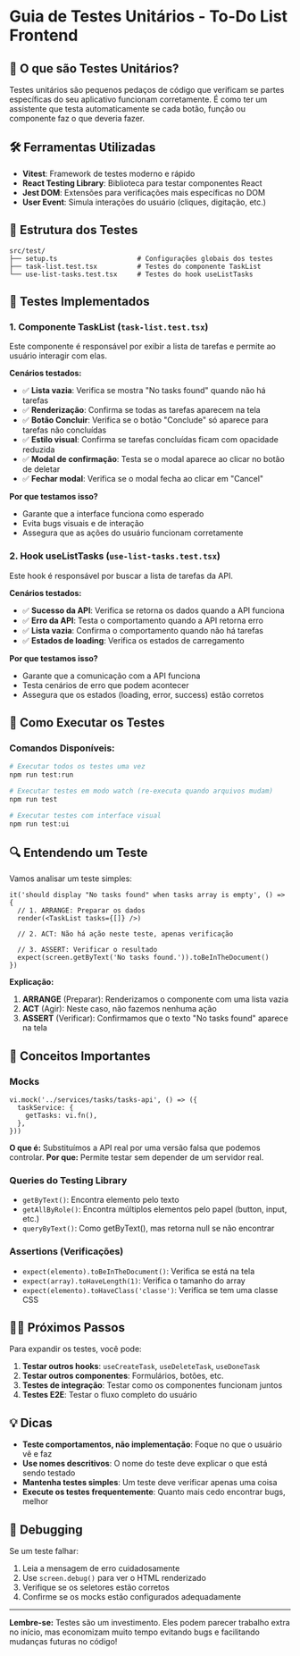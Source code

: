 # Guia de Testes Unitários - To-Do List Frontend

## 📖 O que são Testes Unitários?

Testes unitários são pequenos pedaços de código que verificam se partes específicas do seu aplicativo funcionam corretamente. É como ter um assistente que testa automaticamente se cada botão, função ou componente faz o que deveria fazer.

## 🛠️ Ferramentas Utilizadas

- **Vitest**: Framework de testes moderno e rápido
- **React Testing Library**: Biblioteca para testar componentes React
- **Jest DOM**: Extensões para verificações mais específicas no DOM
- **User Event**: Simula interações do usuário (cliques, digitação, etc.)

## 📁 Estrutura dos Testes

```
src/test/
├── setup.ts                    # Configurações globais dos testes
├── task-list.test.tsx          # Testes do componente TaskList
└── use-list-tasks.test.tsx     # Testes do hook useListTasks
```

## 🧪 Testes Implementados

### 1. Componente TaskList (`task-list.test.tsx`)

Este componente é responsável por exibir a lista de tarefas e permite ao usuário interagir com elas.

**Cenários testados:**
- ✅ **Lista vazia**: Verifica se mostra "No tasks found" quando não há tarefas
- ✅ **Renderização**: Confirma se todas as tarefas aparecem na tela
- ✅ **Botão Concluir**: Verifica se o botão "Conclude" só aparece para tarefas não concluídas
- ✅ **Estilo visual**: Confirma se tarefas concluídas ficam com opacidade reduzida
- ✅ **Modal de confirmação**: Testa se o modal aparece ao clicar no botão de deletar
- ✅ **Fechar modal**: Verifica se o modal fecha ao clicar em "Cancel"

**Por que testamos isso?**
- Garante que a interface funciona como esperado
- Evita bugs visuais e de interação
- Assegura que as ações do usuário funcionam corretamente

### 2. Hook useListTasks (`use-list-tasks.test.tsx`)

Este hook é responsável por buscar a lista de tarefas da API.

**Cenários testados:**
- ✅ **Sucesso da API**: Verifica se retorna os dados quando a API funciona
- ✅ **Erro da API**: Testa o comportamento quando a API retorna erro
- ✅ **Lista vazia**: Confirma o comportamento quando não há tarefas
- ✅ **Estados de loading**: Verifica os estados de carregamento

**Por que testamos isso?**
- Garante que a comunicação com a API funciona
- Testa cenários de erro que podem acontecer
- Assegura que os estados (loading, error, success) estão corretos

## 🚀 Como Executar os Testes

### Comandos Disponíveis:

```bash
# Executar todos os testes uma vez
npm run test:run

# Executar testes em modo watch (re-executa quando arquivos mudam)
npm run test

# Executar testes com interface visual
npm run test:ui
```

## 🔍 Entendendo um Teste

Vamos analisar um teste simples:

```tsx
it('should display "No tasks found" when tasks array is empty', () => {
  // 1. ARRANGE: Preparar os dados
  render(<TaskList tasks={[]} />)
  
  // 2. ACT: Não há ação neste teste, apenas verificação
  
  // 3. ASSERT: Verificar o resultado
  expect(screen.getByText('No tasks found.')).toBeInTheDocument()
})
```

**Explicação:**
1. **ARRANGE** (Preparar): Renderizamos o componente com uma lista vazia
2. **ACT** (Agir): Neste caso, não fazemos nenhuma ação
3. **ASSERT** (Verificar): Confirmamos que o texto "No tasks found" aparece na tela

## 🎯 Conceitos Importantes

### Mocks
```tsx
vi.mock('../services/tasks/tasks-api', () => ({
  taskService: {
    getTasks: vi.fn(),
  },
}))
```
**O que é:** Substituímos a API real por uma versão falsa que podemos controlar.
**Por que:** Permite testar sem depender de um servidor real.

### Queries do Testing Library
- `getByText()`: Encontra elemento pelo texto
- `getAllByRole()`: Encontra múltiplos elementos pelo papel (button, input, etc.)
- `queryByText()`: Como getByText(), mas retorna null se não encontrar

### Assertions (Verificações)
- `expect(elemento).toBeInTheDocument()`: Verifica se está na tela
- `expect(array).toHaveLength(1)`: Verifica o tamanho do array
- `expect(elemento).toHaveClass('classe')`: Verifica se tem uma classe CSS

## 🏃‍♂️ Próximos Passos

Para expandir os testes, você pode:

1. **Testar outros hooks**: `useCreateTask`, `useDeleteTask`, `useDoneTask`
2. **Testar outros componentes**: Formulários, botões, etc.
3. **Testes de integração**: Testar como os componentes funcionam juntos
4. **Testes E2E**: Testar o fluxo completo do usuário

## 💡 Dicas

- **Teste comportamentos, não implementação**: Foque no que o usuário vê e faz
- **Use nomes descritivos**: O nome do teste deve explicar o que está sendo testado
- **Mantenha testes simples**: Um teste deve verificar apenas uma coisa
- **Execute os testes frequentemente**: Quanto mais cedo encontrar bugs, melhor

## 🐛 Debugging

Se um teste falhar:
1. Leia a mensagem de erro cuidadosamente
2. Use `screen.debug()` para ver o HTML renderizado
3. Verifique se os seletores estão corretos
4. Confirme se os mocks estão configurados adequadamente

---

**Lembre-se:** Testes são um investimento. Eles podem parecer trabalho extra no início, mas economizam muito tempo evitando bugs e facilitando mudanças futuras no código!
